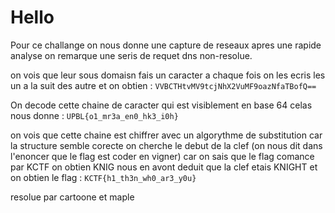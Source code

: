 # Hello

Pour ce challange on nous donne une capture de reseaux apres une rapide analyse on remarque une seris de requet dns 
non-resolue.

on vois que leur sous domaisn fais un caracter a chaque fois on les ecris les un a la suit des autre et
on obtien : 
```VVBCTHtvMV9tcjNhX2VuMF9oazNfaTBofQ==```

On decode cette chaine de caracter qui est visiblement en base 64 
celas nous donne : 
```UPBL{o1_mr3a_en0_hk3_i0h}```

on vois que cette chaine est chiffrer avec un algorythme de substitution car la structure semble corecte
on cherche le debut de la clef (on nous dit dans l'enoncer que le flag est coder en vigner) car on sais que le flag comance par KCTF 
on obtien KNIG nous en avont deduit que la clef etais KNIGHT et on obtien le flag :
```KCTF{h1_th3n_wh0_ar3_y0u}```

resolue par cartoone et maple
